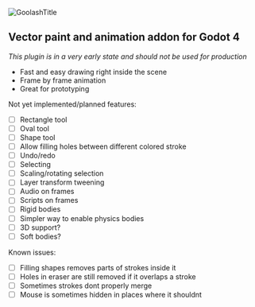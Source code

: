 ![GoolashTitle](https://github.com/GuyUnger/Goolash/assets/7023847/0843ade0-ae36-4444-99a1-b96f3c4ae770)

## Vector paint and animation addon for Godot 4 

*This plugin is in a very early state and should not be used for production*

- Fast and easy drawing right inside the scene
- Frame by frame animation
- Great for prototyping


Not yet implemented/planned features:
- [ ] Rectangle tool
- [ ] Oval tool
- [ ] Shape tool
- [ ] Allow filling holes between different colored stroke
- [ ] Undo/redo
- [ ] Selecting
- [ ] Scaling/rotating selection
- [ ] Layer transform tweening
- [ ] Audio on frames
- [ ] Scripts on frames
- [ ] Rigid bodies
- [ ] Simpler way to enable physics bodies
- [ ] 3D support?
- [ ] Soft bodies?

Known issues:
- [ ] Filling shapes removes parts of strokes inside it
- [ ] Holes in eraser are still removed if it overlaps a stroke
- [ ] Sometimes strokes dont properly merge
- [ ] Mouse is sometimes hidden in places where it shouldnt
